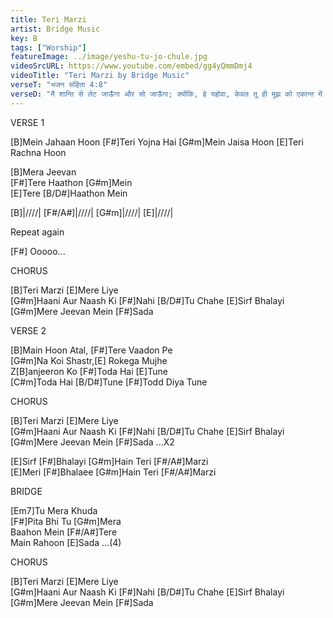 ```yaml
---
title: Teri Marzi
artist: Bridge Music
key: B
tags: ["Worship"]
featureImage: ../image/yeshu-tu-jo-chule.jpg
videoSrcURL: https://www.youtube.com/embed/gg4yQmmDmj4
videoTitle: "Teri Marzi by Bridge Music"
verseT: "भजन संहिता 4:8"
verseD: "मैं शान्ति से लेट जाऊँगा और सो जाऊँगा; क्योंकि, हे यहोवा, केवल तू ही मुझ को एकान्त में निश्‍चिन्त रहने देता है।"
---
```


VERSE 1

[B]Mein Jahaan Hoon
[F#]Teri Yojna Hai
[G#m]Mein Jaisa Hoon
[E]Teri Rachna Hoon

[B]Mera Jeevan              
[F#]Tere Haathon [G#m]Mein            
[E]Tere [B/D#]Haathon Mein

[B]|////| [F#/A#]|////| [G#m]|////| [E]|////|

Repeat again 

[F#]
Ooooo...


CHORUS

[B]Teri Marzi [E]Mere Liye                
[G#m]Haani Aur Naash Ki [F#]Nahi
[B/D#]Tu Chahe [E]Sirf Bhalayi              
[G#m]Mere Jeevan Mein [F#]Sada


VERSE 2
               
[B]Main Hoon Atal, [F#]Tere Vaadon Pe             
[G#m]Na Koi Shastr,[E] Rokega Mujhe                    
Z[B]anjeeron Ko [F#]Toda Hai [E]Tune          
[C#m]Toda Hai [B/D#]Tune [F#]Todd Diya Tune


CHORUS

[B]Teri Marzi [E]Mere Liye                
[G#m]Haani Aur Naash Ki [F#]Nahi
[B/D#]Tu Chahe [E]Sirf Bhalayi              
[G#m]Mere Jeevan Mein [F#]Sada ...X2

[E]Sirf [F#]Bhalayi [G#m]Hain Teri [F#/A#]Marzi          
[E]Meri [F#]Bhalaee [G#m]Hain Teri [F#/A#]Marzi


BRIDGE
       
[Em7]Tu Mera Khuda          
[F#]Pita Bhi Tu [G#m]Mera          
Baahon Mein [F#/A#]Tere           
Main Rahoon [E]Sada ...(4)


CHORUS

[B]Teri Marzi [E]Mere Liye                
[G#m]Haani Aur Naash Ki [F#]Nahi
[B/D#]Tu Chahe [E]Sirf Bhalayi              
[G#m]Mere Jeevan Mein [F#]Sada